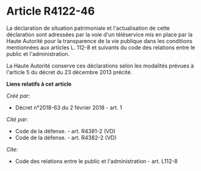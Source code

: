 # Article R4122-46

La déclaration de situation patrimoniale et l'actualisation de cette déclaration sont adressées par la voie d'un téléservice
mis en place par la Haute Autorité pour la transparence de la vie publique dans les conditions mentionnées aux articles L.
112-8 et suivants du code des relations entre le public et l'administration. 

La Haute Autorité conserve ces déclarations selon les modalités prévues à l'article 5 du décret du 23 décembre 2013 précité.

**Liens relatifs à cet article**

_Créé par_:

  - Décret n°2018-63 du 2 février 2018 - art. 1

_Cité par_:

  - Code de la défense. - art. R4381-2 (VD)
  - Code de la défense. - art. R4382-2 (VD)

_Cite_:

  - Code des relations entre le public et l'administration - art. L112-8
